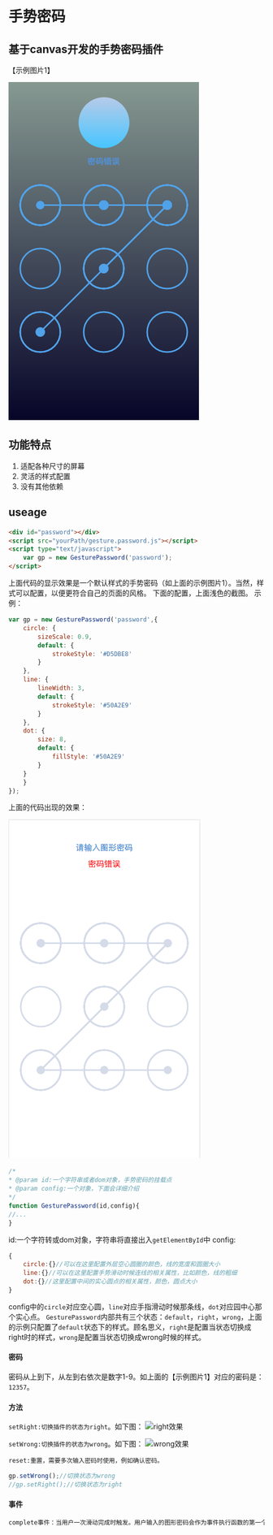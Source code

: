 # 手势密码
## 基于canvas开发的手势密码插件
【示例图片1】

![深色截图](/images/dark.png)
## 功能特点
1. 适配各种尺寸的屏幕
2. 灵活的样式配置
3. 没有其他依赖

## useage
```html
<div id="password"></div>
<script src="yourPath/gesture.password.js"></script>
<script type="text/javascript">
    var gp = new GesturePassword('password');
</script>
```
上面代码的显示效果是一个默认样式的手势密码（如上面的示例图片1）。当然，样式可以配置，以便更符合自己的页面的风格。
下面的配置，上面浅色的截图。
示例：
```javascript
var gp = new GesturePassword('password',{
    circle: {
        sizeScale: 0.9,
        default: {
            strokeStyle: '#D5DBE8'
        }
    },
    line: {
        lineWidth: 3,
        default: {
            strokeStyle: '#50A2E9'
        }
    },
    dot: {
        size: 8,
        default: {
            fillStyle: '#50A2E9'
        }
    }
    }
});
```
上面的代码出现的效果：

![浅色截图](/images/light.png)
```javascript
/*
* @param id:一个字符串或者dom对象，手势密码的挂载点
* @param config:一个对象，下面会详细介绍
*/
function GesturePassword(id,config){
//...
}
```
id:一个字符转或dom对象，字符串将直接出入`getElementById`中
config:
```javascript
{
    circle:{}//可以在这里配置外层空心圆圈的颜色，线的宽度和圆圈大小
    line:{}//可以在这里配置手势滑动时候连线的相关属性，比如颜色，线的粗细
    dot:{}//这里配置中间的实心圆点的相关属性，颜色，圆点大小
}
```
config中的`circle`对应空心圆，`line`对应手指滑动时候那条线，`dot`对应园中心那个实心点。
`GesturePassword`内部共有三个状态：`default`，`right`，`wrong`，上面的示例只配置了`default`状态下的样式。顾名思义，`right`是配置当状态切换成right时的样式，`wrong`是配置当状态切换成wrong时候的样式。
#### 密码
密码从上到下，从左到右依次是数字1-9。如上面的【示例图片1】对应的密码是：`12357`。
#### 方法
``` setRight:切换插件的状态为right ```。如下图：
![right效果](/images/right.png)

``` setWrong:切换插件的状态为wrong ```。如下图：
![wrong效果](/images/wrong.png)

``` reset:重置，需要多次输入密码时使用，例如确认密码。 ```
```javascript
gp.setWrong();//切换状态为wrong
//gp.setRight();//切换状态为right
```

#### 事件
```javascript
complete事件：当用户一次滑动完成时触发。用户输入的图形密码会作为事件执行函数的第一个参数出入。
```
